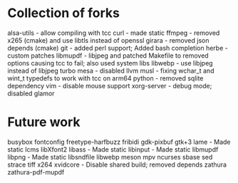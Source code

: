 # Collection of forks

alsa-utils - allow compiling with tcc
curl - made static
ffmpeg - removed x265 (cmake) and use libtls instead of openssl
girara - removed json depends (cmake)
git - added perl support; Added bash completion
herbe - custom patches
libmupdf - libjpeg and patched Makefile to removed options causing tcc to fail; also used system libs
libwebp - use libjpeg instead of libjpeg turbo
mesa - disabled llvm
musl - fixing wchar_t and wint_t typedefs to work with tcc on arm64
python - removed sqlite dependency
vim - disable mouse support
xorg-server - debug mode; disabled glamor


# Future work
busybox
fontconfig
freetype-harfbuzz
fribidi
gdk-pixbuf
gtk+3
lame - Made static
lcms
libXfont2
libass - Made static
libinput - Made static
libmupdf
libpng - Made static
libsndfile
libwebp
meson
mpv
ncurses
sbase
sed
strace
tiff
x264
xvidcore - Disable shared build; removed depends
zathura
zathura-pdf-mupdf
